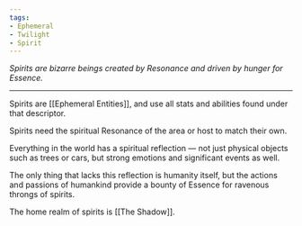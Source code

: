 ```yaml
---
tags:
- Ephemeral
- Twilight
- Spirit
---
```


_Spirits are bizarre beings created by Resonance and driven by hunger for Essence._

---

Spirits are [[Ephemeral Entities]], and use all stats and abilities found under that descriptor.

Spirits need the spiritual Resonance of the area or host to match their own.

Everything in the world has a spiritual reflection — not just physical objects such as trees or cars, but strong emotions and significant events as well.

The only thing that lacks this reflection is humanity itself, but the actions and passions of humankind provide a bounty of Essence for ravenous throngs of spirits.

The home realm of spirits is [[The Shadow]].